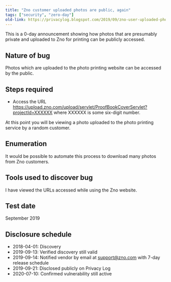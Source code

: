 ```yaml
---
title: "Zno customer uploaded photos are public, again"
tags: ["security", "zero-day"]
old-link: https://privacylog.blogspot.com/2019/09/zno-user-uploaded-photos-are-publicly.html
---
```


This is a 0-day announcement showing how photos that are presumably private and uploaded to Zno for printing can be publicly accessed.

## Nature of bug

Photos which are uploaded to the photo printing website can be accessed by the public.

## Steps required

- Access the URL <https://upload.zno.com/upload/servlet/ProofBookCoverServlet?projectId=XXXXXX> where XXXXXX is some six-digit number.

At this point you will be viewing a photo uploaded to the photo printing service by a random customer.

## Enumeration

It would be possible to automate this process to download many photos from Zno customers.

## Tools used to discover bug

I have viewed the URLs accessed while using the Zno website.

## Test date

September 2019

## Disclosure schedule

- 2018-04-01: Discovery
- 2019-09-13: Verified discovery still valid
- 2019-09-14: Notified vendor by email at&nbsp;<support@zno.com> with 7-day release schedule
- 2019-09-21: Disclosed publicly on Privacy Log
- 2020-07-10: Confirmed vulnerability still active
